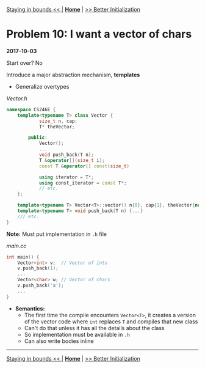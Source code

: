 [Staying in bounds << ](./problem_9.md) | [**Home**](../README.md) | [>> Better Initialization](./problem_11.md) 

# Problem 10: I want a vector of chars
**2017-10-03**

Start over? No

Introduce a major abstraction mechanism, **templates**
- Generalize overtypes

_Vector.h_

```C++
namespace CS246E {
    template<typename T> class Vector {
            size_t n, cap;
            T* theVector;

        public:
            Vector();
            ...
            void push_back(T n);
            T &operator[](size_t i);
            const T &operator[] const(size_t)

            using iterator = T*;
            using const_iterator = const T*;
            // etc.
    };

    template<typename T> Vector<T>::vector() n{0}, cap{1}, theVector{new T[cap]} {}
    template<typename T> void push_back(T n) {...}
    /// etc.
}
```

**Note:** Must put implementation in `.h` file

_main.cc_

```C++
int main() {
    Vector<int> v;  // Vector of ints
    v.push_back(1);
    ...
    Vector<char> w; // Vector of chars
    v.push_back('a');
    ...
}
```

- **Semantics:**
    - The first time the compile encounters `Vector<T>`, it creates a version of the vector code where `int` replaces `T` and compiles that new class
    - Can't do that unless it has all the details about the class
    - So implementation must be available in `.h`
    - Can also write bodies inline

---
[Staying in bounds << ](./problem_9.md) | [**Home**](../README.md) | [>> Better Initialization](./problem_11.md) 

